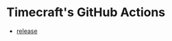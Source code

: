 # Timecraft's GitHub Actions
- [release](https://github.com/timecraft/actions/blob/master/release/README.md)
